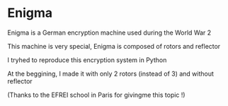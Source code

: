 # Enigma

Enigma is a German encryption machine used during the World War 2

This machine is very special, Enigma is composed of rotors and reflector

I tryhed to reproduce this encryption system in Python

At the beggining, I made it with only 2 rotors (instead of 3) and without reflector

(Thanks to the EFREI school in Paris for givingme this topic !)
